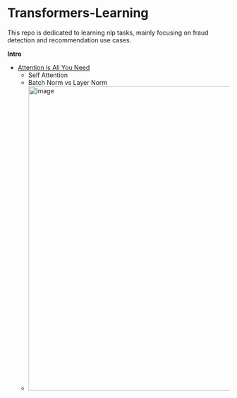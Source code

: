 # Transformers-Learning

This repo is dedicated to learning nlp tasks, mainly focusing on fraud detection and recommendation use cases.

**Intro**

- [Attention is All You Need](https://arxiv.org/pdf/1706.03762.pdf)
  - Self Attention
  - Batch Norm vs Layer Norm
  - <img width="689" alt="image" src="https://user-images.githubusercontent.com/46979228/190842167-418237aa-803f-4486-a986-78d46f554824.png">
